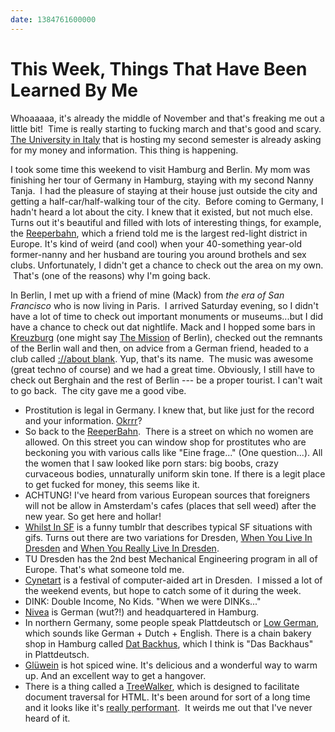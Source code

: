 ```yaml
---
date: 1384761600000
---
```



This Week, Things That Have Been Learned By Me
==============================================

Whoaaaaa, it's already the middle of November and that's freaking me out
a little bit!  Time is really starting to fucking march and that's good
and scary. [The University in Italy](http://www.unibz.it/) that is
hosting my second semester is already asking for my money and
information. This thing is happening.

I took some time this weekend to visit Hamburg and Berlin. My mom was
finishing her tour of Germany in Hamburg, staying with my second Nanny
Tanja.  I had the pleasure of staying at their house just outside the
city and getting a half-car/half-walking tour of the city.  Before
coming to Germany, I hadn't heard a lot about the city. I knew that it
existed, but not much else. Turns out it's beautiful and filled with
lots of interesting things, for example, the
[Reeperbahn](http://en.wikipedia.org/wiki/Reeperbahn), which a friend
told me is the largest red-light district in Europe. It's kind of weird
(and cool) when your 40-something year-old former-nanny and her husband
are touring you around brothels and sex clubs. Unfortunately, I didn't
get a chance to check out the area on my own.  That's (one of the
reasons) why I'm going back.

In Berlin, I met up with a friend of mine (Mack) from *the era of San
Francisco* who is now living in Paris.  I arrived Saturday evening, so I
didn't have a lot of time to check out important monuments or
museums...but I did have a chance to check out dat nightlife. Mack and I
hopped some bars in
[Kreuzburg](http://en.wikipedia.org/wiki/Kreuzberg) (one might say [The
Mission](http://en.wikipedia.org/wiki/Mission_District,_San_Francisco)
of Berlin), checked out the remnants of the Berlin wall and then, on
advice from a German friend, headed to a club called [://about
blank](http://aboutparty.net/). Yup, that's its name.  The music was
awesome (great techno of course) and we had a great time. Obviously, I
still have to check out Berghain and the rest of Berlin --- be a proper
tourist. I can't wait to go back.  The city gave me a good vibe.

-   Prostitution is legal in Germany. I knew that, but like just for the
    record and your information.
    [Okrrr](http://www.youtube.com/watch?v=qSB-5Nnw9rU)?
-   So back to the
    [ReeperBahn](http://en.wikipedia.org/wiki/Reeperbahn).  There is a
    street on which no women are allowed. On this street you can window
    shop for prostitutes who are beckoning you with various calls like
    "Eine frage..." (One question...). All the women that I saw looked
    like porn stars: big boobs, crazy curvaceous bodies, unnaturally
    uniform skin tone. If there is a legit place to get fucked for
    money, this seems like it.
-   ACHTUNG! I've heard from various European sources that foreigners
    will not be allow in Amsterdam's cafes (places that sell weed) after
    the new year. So get here and hollar!
-   [Whilst In SF](http://whilstinsf.tumblr.com/) is a funny tumblr that
    describes typical SF situations with gifs. Turns out there are two
    variations for Dresden, [When You Live In
    Dresden](http://whenyouliveindresden.tumblr.com/) and [When You
    Really Live In
    Dresden](http://whenyoureallyliveindresden.tumblr.com/).
-   TU Dresden has the 2nd best Mechanical Engineering program in all of
    Europe. That's what someone told me.
-   [Cynetart](http://www.cynetart.de/?l=e) is a festival of
    computer-aided art in Dresden.  I missed a lot of the weekend
    events, but hope to catch some of it during the week.
-   DINK: Double Income, No Kids. "When we were DINKs..."
-   [Nivea](http://en.wikipedia.org/wiki/Nivea) is German (wut?!) and
    headquartered in Hamburg.
-   In northern Germany, some people speak Plattdeutsch or [Low
    German](http://en.wikipedia.org/wiki/Low_German), which sounds like
    German + Dutch + English. There is a chain bakery shop in Hamburg
    called [Dat Backhus](http://www.datbackhus.de/), which I think is
    "Das Backhaus" in Plattdeutsch.
-   [Glüwein](http://en.wikipedia.org/wiki/Mulled_wine) is hot spiced
    wine. It's delicious and a wonderful way to warm up. And an
    excellent way to get a hangover.
-   There is a thing called a
    [TreeWalker](https://developer.mozilla.org/en/docs/Web/API/TreeWalker),
    which is designed to facilitate document traversal for HTML. It's
    been around for sort of a long time and it looks like it's [really
    performant](http://stackoverflow.com/questions/2579666/getelementsbytagname-equivalent-for-textnodes).
     It weirds me out that I've never heard of it.

